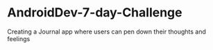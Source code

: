 # AndroidDev-7-day-Challenge
Creating a Journal app where users can pen down their thoughts and feelings
